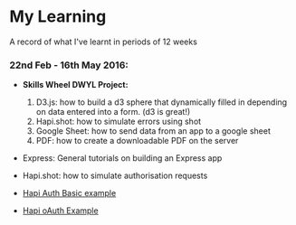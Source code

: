 # My Learning
A record of what I've learnt in periods of 12 weeks

### 22nd Feb - 16th May 2016:

  - **Skills Wheel DWYL Project:**

    1. D3.js: how to build a d3 sphere that dynamically filled in depending on data entered into a form. (d3 is great!)
    2. Hapi.shot: how to simulate errors using shot
    3. Google Sheet: how to send data from an app to a google sheet
    4. PDF: how to create a downloadable PDF on the server
  
- Express: General tutorials on building an Express app
- Hapi.shot: how to simulate authorisation requests
- [Hapi Auth Basic example](https://github.com/Jbarget/basic-hapi-auth)
- [Hapi oAuth Example](https://github.com/Jbarget/oauth-example)




